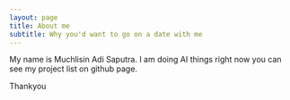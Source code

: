 ```yaml
---
layout: page
title: About me
subtitle: Why you'd want to go on a date with me
---
```


My name is Muchlisin Adi Saputra. I am doing AI things right now
you can see my project list on github page.

Thankyou
